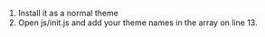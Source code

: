 1. Install it as a normal theme
2. Open js/init.js and add your theme names in the array on line 13.
